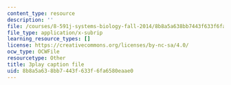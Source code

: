 ```yaml
---
content_type: resource
description: ''
file: /courses/8-591j-systems-biology-fall-2014/8b8a5a638bb7443f633f6fa6580eaae0_cT855rpX8bc.srt
file_type: application/x-subrip
learning_resource_types: []
license: https://creativecommons.org/licenses/by-nc-sa/4.0/
ocw_type: OCWFile
resourcetype: Other
title: 3play caption file
uid: 8b8a5a63-8bb7-443f-633f-6fa6580eaae0
---
```

